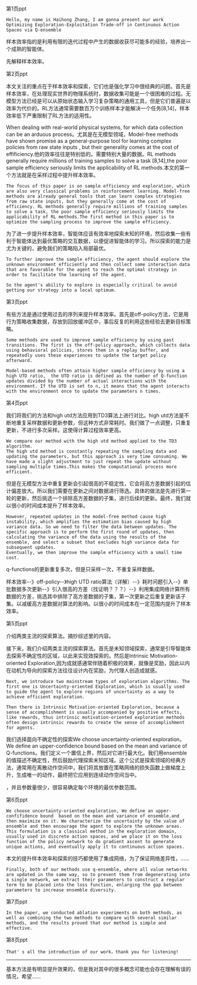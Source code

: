第1页ppt

```
Hello, my name is Haihong Zhang, I am gonna present our work Optimizing Exploration-Exploitation Trade-off in Continuous Action Spaces via Q-ensemble
```

样本效率指的是利用有限的迭代过程中产生的数据收获尽可能多的经验，培养出一个成熟的智能体。

先解释样本效率。

第2页ppt

本文关注的重点在于样本效率和探索，它们也是强化学习中很经典的问题。首先是样本效率，在处理现实世界的物理系统时，数据收集可能是一个很困难的过程。无模型方法已经是可以从原始状态输入学习复杂策略的通用工具，但是它们普遍是以效率为代价的。RL方法通常需要数百万个训练样本才能解决一个任务[8,14]，样本效率低下严重限制了RL方法的适用性。

When dealing with real-world physical systems, for which data collection can be an arduous process。尤其是在无模型领域，Model-free methods have shown promise as a general-purpose tool for learning complex policies from raw state inputs , but their generality comes at the cost of effificiency.他的效率往往是特别低的。需要特别大量的数据。RL methods generally require millions of training samples to solve a task [8,14],the poor sample efficiency seriously limits the applicability of RL methods.本文的第一个方法就是在采样过程中提升样本效率。

```
The focus of this paper is on sample efficiency and exploration, which are also very classical problems in reinforcement learning. Model-free methods are already general tools that can learn complex strategies from raw state inputs, but they generally come at the cost of efficiency. RL methods generally require millions of training samples to solve a task, the poor sample efficiency seriously limits the applicability of RL methods.The first method in this paper is to optimize the sampling process to improve the sample efficiency.
```

为了进一步提升样本效率，智能体应该有效率地探索未知的环境，然后收集一些有利于智能体达到最优策略的交互数据，以便促进智能体的学习。所以探索的能力是尤为关键的，避免我们的策略陷入局部最优。

```
To further improve the sample efficiency, the agent should explore the unknown environment efficiently and then collect some interaction data that are favorable for the agent to reach the optimal strategy in order to facilitate the learning of the agent. 

So the agent's ability to explore is especially critical to avoid getting our strategy into a local optimum.
```



第3页ppt

有些方法是通过使用过去的序列来提升样本效率。首先是off-policy方法，它是用行为策略收集数据，存放到回放缓冲区中，事后反复的利用这些经验去更新目标策略。

```
Some methods are used to improve sample efficiency by using past transitions. The first is the off-policy approach, which collects data using behavioral policies, stores them in a replay buffer, and repeatedly uses these experiences to update the target policy afterward.
```

```
Model-based methods often attain higher sample efficiency by using a high UTD ratio,  the UTD ratio is defined as the number of Q-function updates divided by the number of actual interactions with the environment. If the UTD is set to n, it means that the agent interacts with the environment once to update the parameters n times.
```



第4页ppt

我们将我们的方法和high utd方法应用到TD3算法上进行对比。high utd方法是不断地重复采样数据和更新参数，但这种方式非常耗时。我们做了一点调整，只重复更新，不进行多次采样。这使得计算过程效率更高。

```
We compare our method with the high utd method applied to the TD3 algorithm. 
The high utd method is constantly repeating the sampling data and updating the parameters, but this approach is very time consuming. We have made a slight adjustment to just repeat the update without sampling multiple times.This makes the computational process more efficient.
```

但是在无模型方法中重复更新会引起很高的不稳定性，它会将高方差数据引起的估计偏差放大。所以我们需要在更新之间对数据进行筛选。具体的做法是先进行第一轮的更新，然后挑选一个排除高方差数据的子集，进行后续的更新。最终，我们就以很小的时间成本提升了样本效率。

```
However, repeated updates in the model-free method cause high instability, which amplifies the estimation bias caused by high variance data. So we need to filter the data between updates. The specific approach is to perform the first round of updates, then calculating the variance of the data using the results of the ensemble, and select a subset that excludes high variance data for subsequent updates.
Eventually, we then improve the sample efficiency with a small time cost.
```

q-functions的更新重复多次，但是只采样一次，不重复采样数据。

样本效率--》off-policy--》high UTD ratio算法（详解）--》耗时问题引入--》单批数据多次更新--》引入很高的方差（找证明？？？）--》利用集成网络计算所有数据的方差，挑选其中排除了高方差数据的子集，第一次更新之后重复更新该子集。以减缓高方差数据对算法的影响。以很小的时间成本在一定范围内提升了样本效率。



第5页ppt

介绍两类主流的探索算法。摘抄综述里的内容。

接下来，我们介绍两类主流的探索算法。首先是未知领域探索，通常是引导智能体去探索不确定性的区域，以此来实现效探索的。然后是Intrinsic Motivation-oriented Exploration,因为成就感通常伴随着积极的效果，就像是奖励，因此以内在动机为导向的探索方法往往设计内在奖励，为代理人创造成就感。

```
Next, we introduce two mainstream types of exploration algorithms. The first one is Uncertainty-oriented Exploration, which is usually used to guide the agent to explore regions of uncertainty as a way to achieve efficient exploration.

Then there is Intrinsic Motivation-oriented Exploration, because a sense of accomplishment is usually accompanied by positive effects, like rewards, thus intrinsic motivation-oriented exploration methods often design intrinsic rewards to create the sense of accomplishment for agents.
```

我们选择面向不确定性的探索We choose uncertainty-oriented exploration，We define an upper-confidence bound  based on the mean and variance of Q-functions。我们定义一个置信上界，然后对它进行最大化。我们用ensemble的值描述不确定性，然后鼓励代理探索未知区域。这个公式是探索领域的经典方法，通常用在离散动作空间中，我们将其放置在策略网络的损失函数上做梯度上升，生成唯一的动作，最终把它应用到连续动作空间当中。

，并且参数量很少，很容易确定每个环境的最优参数范围。

第6页ppt

```
We choose uncertainty-oriented exploration, We define an upper-confifidence bound  based on the mean and variance of ensemble.and then maximize on it. We characterize the uncertainty by the value of ensemble and then encourage the agent to explore the unknown areas. This formulation is a classical method in the exploration domain, usually used in discrete action spaces, and we place it on the loss function of the policy network to do gradient ascent to generate unique actions, and eventually apply it to continuous action spaces.
```

本文的提升样本效率和探索的技巧都使用了集成网络，为了保证网络差异性，……

```
Finally, both of our methods use q-ensemble, where all value networks are updated in the same way, so to prevent them from degenerating into a single network, we extract their parameters to construct a regular term to be placed into the loss function, enlarging the gap between parameters to increase ensemble diversity.
```



第7页ppt

```
In the paper, we conducted ablation experiments on both methods, as well as combining the two methods to compare with several similar methods, and the results proved that our method is simple and effective.
```

第8页ppt

```
That' s all the introduction of our work，thank you for listening!
```



---

基本方法是有明显提升效果的，但是我对其中的很多概念可能也会存在理解有误的情况，希望……